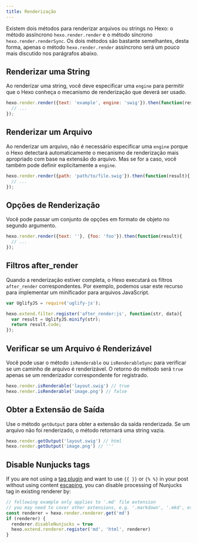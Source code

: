 ```yaml
---
title: Renderização
---
```


Existem dois métodos para renderizar arquivos ou strings no Hexo: o método assíncrono `hexo.render.render` e o método síncrono `hexo.render.renderSync`. Os dois métodos são bastante semelhantes, desta forma, apenas o método `hexo.render.render` assíncrono será um pouco mais discutido nos parágrafos abaixo.

## Renderizar uma String

Ao renderizar uma string, você deve especificar uma `engine` para permitir que o Hexo conheça o mecanismo de renderização que deverá ser  usado.

``` js
hexo.render.render({text: 'example', engine: 'swig'}).then(function(result){
  // ...
});
```

## Renderizar um Arquivo

Ao renderizar um arquivo, não é necessário especificar uma `engine` porque o Hexo detectará automaticamente o mecanismo de renderização mais apropriado com base na extensão do arquivo. Mas se for a caso, você também pode definir explicitamente a `engine`.

``` js
hexo.render.render({path: 'path/to/file.swig'}).then(function(result){
  // ...
});
```

## Opções de Renderização

Você pode passar um conjunto de opções em formato de objeto no segundo argumento.

``` js
hexo.render.render({text: ''}, {foo: 'foo'}).then(function(result){
  // ...
});
```

## Filtros after_render

Quando a renderização estiver completa, o Hexo executará os filtros `after_render` correspondentes. Por exemplo, podemos usar este recurso para implementar um minificador para arquivos JavaScript.

``` js
var UglifyJS = require('uglify-js');

hexo.extend.filter.register('after_render:js', function(str, data){
  var result = UglifyJS.minify(str);
  return result.code;
});
```

## Verificar se um Arquivo é Renderizável

Você pode usar o método `isRenderable` ou `isRenderableSync` para verificar se um caminho de arquivo é renderizável. O retorno do método será `true` apenas se um renderizador correspondente for registrado.

``` js
hexo.render.isRenderable('layout.swig') // true
hexo.render.isRenderable('image.png') // false
```

## Obter a Extensão de Saída

Use o método `getOutput` para obter a extensão da saída renderizada. Se um arquivo não foi renderizado, o método retornará uma string vazia.

``` js
hexo.render.getOutput('layout.swig') // html
hexo.render.getOutput('image.png') // '''
```

## Disable Nunjucks tags

If you are not using a [tag plugin](/docs/tag-plugins) and want to use `{{ }}` or `{% %}` in your post without using content [escaping](/docs/troubleshooting#Escape-Contents), you can disable processing of Nunjucks tag in existing renderer by:

``` js
// following example only applies to '.md' file extension
// you may need to cover other extensions, e.g. '.markdown', '.mkd', etc
const renderer = hexo.render.renderer.get('md')
if (renderer) {
  renderer.disableNunjucks = true
  hexo.extend.renderer.register('md', 'html', renderer)
}
```
